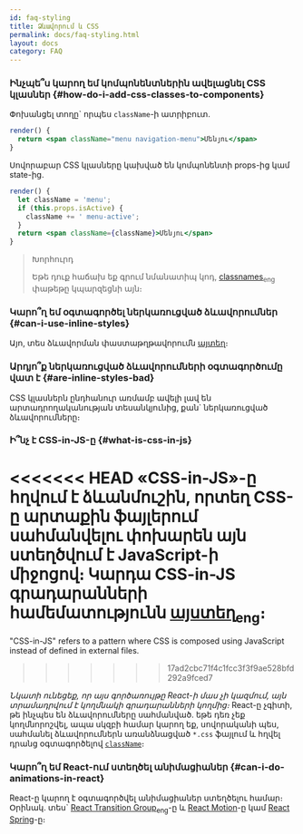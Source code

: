 ```yaml
---
id: faq-styling
title: Ձևավորում և CSS
permalink: docs/faq-styling.html
layout: docs
category: FAQ
---
```


### Ինչպե՞ս կարող եմ կոմպոնենտներին ավելացնել CSS կլասներ {#how-do-i-add-css-classes-to-components}

Փոխանցել տողը\` որպես `className`-ի ատրիբուտ.

```jsx
render() {
  return <span className="menu navigation-menu">Մենյու</span>
}
```

Սովորաբար CSS կլասները կախված են կոմպոնենտի props-ից կամ state-ից.

```jsx
render() {
  let className = 'menu';
  if (this.props.isActive) {
    className += ' menu-active';
  }
  return <span className={className}>Մենյու</span>
}
```

>Խորհուրդ
>
>Եթե դուք հաճախ եք գրում նմանատիպ կոդ, [classnames](https://www.npmjs.com/package/classnames#usage-with-reactjs)<sub>eng</sub> փաթեթը կպարզեցնի այն։

### Կարո՞ղ եմ օգտագործել ներկառուցված ձևավորումներ {#can-i-use-inline-styles}

Այո, տես ձևավորման փաստաթղթավորումն [այտեղ](/docs/dom-elements.html#style)։

### Արդյո՞ք ներկառուցված ձևավորումների օգտագործումը վատ է {#are-inline-styles-bad}

CSS կլասներն ընդհանուր առմամբ ավելի լավ են արտադրողականության տեսանկյունից, քան\` ներկառուցված ձևավորումները։

### Ի՞նչ է CSS-in-JS-ը {#what-is-css-in-js}

<<<<<<< HEAD
«CSS-in-JS»-ը հղվում է ձևանմուշին, որտեղ CSS-ը արտաքին ֆայլերում սահմանվելու փոխարեն այն ստեղծվում է JavaScript-ի միջոցով։ Կարդա CSS-in-JS գրադարանների համեմատությունն [այստեղ](https://github.com/MicheleBertoli/css-in-js)<sub>eng</sub>։
=======
"CSS-in-JS" refers to a pattern where CSS is composed using JavaScript instead of defined in external files.
>>>>>>> 17ad2cbc71f4c1fcc3f3f9ae528bfd292a9fced7

_Նկատի ունեցեք, որ այս գործառույթը React-ի մաս չի կազմում, այն տրամադրվում է կողմնակի գրադարանների կողմից։_ React-ը չգիտի, թե ինչպես են ձևավորումները սահմանված. եթե դեռ չեք կողմնորոշվել, ապա սկզբի համար կարող եք, սովորականի պես, սահմանել ձևավորումներն առանձնացված `*.css` ֆայլում և հղվել դրանց օգտագործելով [`className`](/docs/dom-elements.html#classname)։

### Կարո՞ղ եմ React-ում ստեղծել անիմացիաներ {#can-i-do-animations-in-react}

React-ը կարող է օգտագործվել անիմացիաներ ստեղծելու համար։ Օրինակ. տես\` [React Transition Group](https://reactcommunity.org/react-transition-group/)<sub>eng</sub>-ը և [React Motion](https://github.com/chenglou/react-motion)-ը կամ [React Spring](https://github.com/react-spring/react-spring)-ը։
